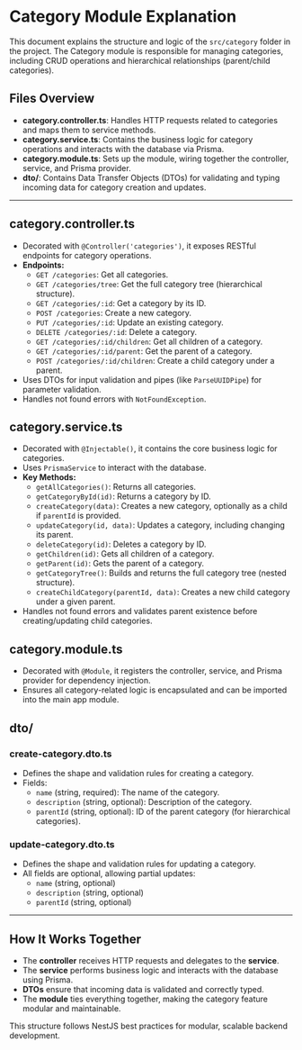 # Category Module Explanation

This document explains the structure and logic of the `src/category` folder in the project. The Category module is responsible for managing categories, including CRUD operations and hierarchical relationships (parent/child categories).

## Files Overview

- **category.controller.ts**: Handles HTTP requests related to categories and maps them to service methods.
- **category.service.ts**: Contains the business logic for category operations and interacts with the database via Prisma.
- **category.module.ts**: Sets up the module, wiring together the controller, service, and Prisma provider.
- **dto/**: Contains Data Transfer Objects (DTOs) for validating and typing incoming data for category creation and updates.

---

## category.controller.ts

- Decorated with `@Controller('categories')`, it exposes RESTful endpoints for category operations.
- **Endpoints:**
  - `GET /categories`: Get all categories.
  - `GET /categories/tree`: Get the full category tree (hierarchical structure).
  - `GET /categories/:id`: Get a category by its ID.
  - `POST /categories`: Create a new category.
  - `PUT /categories/:id`: Update an existing category.
  - `DELETE /categories/:id`: Delete a category.
  - `GET /categories/:id/children`: Get all children of a category.
  - `GET /categories/:id/parent`: Get the parent of a category.
  - `POST /categories/:id/children`: Create a child category under a parent.
- Uses DTOs for input validation and pipes (like `ParseUUIDPipe`) for parameter validation.
- Handles not found errors with `NotFoundException`.

## category.service.ts

- Decorated with `@Injectable()`, it contains the core business logic for categories.
- Uses `PrismaService` to interact with the database.
- **Key Methods:**
  - `getAllCategories()`: Returns all categories.
  - `getCategoryById(id)`: Returns a category by ID.
  - `createCategory(data)`: Creates a new category, optionally as a child if `parentId` is provided.
  - `updateCategory(id, data)`: Updates a category, including changing its parent.
  - `deleteCategory(id)`: Deletes a category by ID.
  - `getChildren(id)`: Gets all children of a category.
  - `getParent(id)`: Gets the parent of a category.
  - `getCategoryTree()`: Builds and returns the full category tree (nested structure).
  - `createChildCategory(parentId, data)`: Creates a new child category under a given parent.
- Handles not found errors and validates parent existence before creating/updating child categories.

## category.module.ts

- Decorated with `@Module`, it registers the controller, service, and Prisma provider for dependency injection.
- Ensures all category-related logic is encapsulated and can be imported into the main app module.

## dto/

### create-category.dto.ts
- Defines the shape and validation rules for creating a category.
- Fields:
  - `name` (string, required): The name of the category.
  - `description` (string, optional): Description of the category.
  - `parentId` (string, optional): ID of the parent category (for hierarchical categories).

### update-category.dto.ts
- Defines the shape and validation rules for updating a category.
- All fields are optional, allowing partial updates:
  - `name` (string, optional)
  - `description` (string, optional)
  - `parentId` (string, optional)

---

## How It Works Together

- The **controller** receives HTTP requests and delegates to the **service**.
- The **service** performs business logic and interacts with the database using Prisma.
- **DTOs** ensure that incoming data is validated and correctly typed.
- The **module** ties everything together, making the category feature modular and maintainable.

This structure follows NestJS best practices for modular, scalable backend development. 
